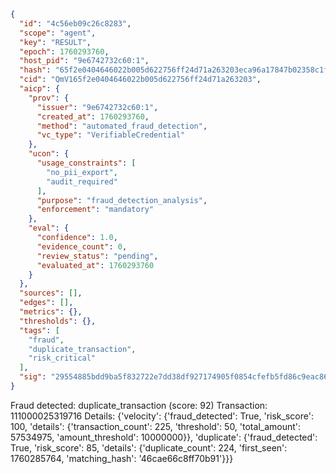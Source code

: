 ```json
{
  "id": "4c56eb09c26c8283",
  "scope": "agent",
  "key": "RESULT",
  "epoch": 1760293760,
  "host_pid": "9e6742732c60:1",
  "hash": "65f2e0404646022b005d622756ff24d71a263203eca96a17847b02358c1fb889",
  "cid": "QmV165f2e0404646022b005d622756ff24d71a263203",
  "aicp": {
    "prov": {
      "issuer": "9e6742732c60:1",
      "created_at": 1760293760,
      "method": "automated_fraud_detection",
      "vc_type": "VerifiableCredential"
    },
    "ucon": {
      "usage_constraints": [
        "no_pii_export",
        "audit_required"
      ],
      "purpose": "fraud_detection_analysis",
      "enforcement": "mandatory"
    },
    "eval": {
      "confidence": 1.0,
      "evidence_count": 0,
      "review_status": "pending",
      "evaluated_at": 1760293760
    }
  },
  "sources": [],
  "edges": [],
  "metrics": {},
  "thresholds": {},
  "tags": [
    "fraud",
    "duplicate_transaction",
    "risk_critical"
  ],
  "sig": "29554885bdd9ba5f832722e7dd38df927174905f0854cfefb5fd86c9eac86cb9"
}
```

Fraud detected: duplicate_transaction (score: 92)
Transaction: 111000025319716
Details: {'velocity': {'fraud_detected': True, 'risk_score': 100, 'details': {'transaction_count': 225, 'threshold': 50, 'total_amount': 57534975, 'amount_threshold': 10000000}}, 'duplicate': {'fraud_detected': True, 'risk_score': 85, 'details': {'duplicate_count': 224, 'first_seen': 1760285764, 'matching_hash': '46cae66c8ff70b91'}}}